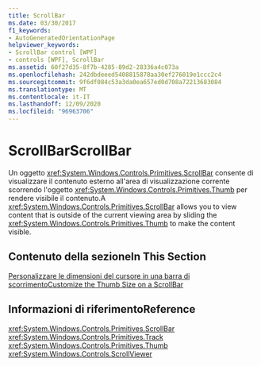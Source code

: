 ```yaml
---
title: ScrollBar
ms.date: 03/30/2017
f1_keywords:
- AutoGeneratedOrientationPage
helpviewer_keywords:
- ScrollBar control [WPF]
- controls [WPF], ScrollBar
ms.assetid: 60f27d35-8f7b-4285-89d2-28336a4c073a
ms.openlocfilehash: 242dbdeeed5408815878aa30ef276019e1ccc2c4
ms.sourcegitcommit: 9f6df084c53a3da0ea657ed0d708a72213683084
ms.translationtype: MT
ms.contentlocale: it-IT
ms.lasthandoff: 12/09/2020
ms.locfileid: "96963706"
---
```

# <a name="scrollbar"></a><span data-ttu-id="1c33f-102">ScrollBar</span><span class="sxs-lookup"><span data-stu-id="1c33f-102">ScrollBar</span></span>
<span data-ttu-id="1c33f-103">Un oggetto <xref:System.Windows.Controls.Primitives.ScrollBar> consente di visualizzare il contenuto esterno all'area di visualizzazione corrente scorrendo l'oggetto <xref:System.Windows.Controls.Primitives.Thumb> per rendere visibile il contenuto.</span><span class="sxs-lookup"><span data-stu-id="1c33f-103">A <xref:System.Windows.Controls.Primitives.ScrollBar> allows you to view content that is outside of the current viewing area by sliding the <xref:System.Windows.Controls.Primitives.Thumb> to make the content visible.</span></span>  
  
## <a name="in-this-section"></a><span data-ttu-id="1c33f-104">Contenuto della sezione</span><span class="sxs-lookup"><span data-stu-id="1c33f-104">In This Section</span></span>  
 [<span data-ttu-id="1c33f-105">Personalizzare le dimensioni del cursore in una barra di scorrimento</span><span class="sxs-lookup"><span data-stu-id="1c33f-105">Customize the Thumb Size on a ScrollBar</span></span>](how-to-customize-the-thumb-size-on-a-scrollbar.md)  
  
## <a name="reference"></a><span data-ttu-id="1c33f-106">Informazioni di riferimento</span><span class="sxs-lookup"><span data-stu-id="1c33f-106">Reference</span></span>  
 <xref:System.Windows.Controls.Primitives.ScrollBar>  
  <xref:System.Windows.Controls.Primitives.Track>  
  <xref:System.Windows.Controls.Primitives.Thumb>  
  <xref:System.Windows.Controls.ScrollViewer>
